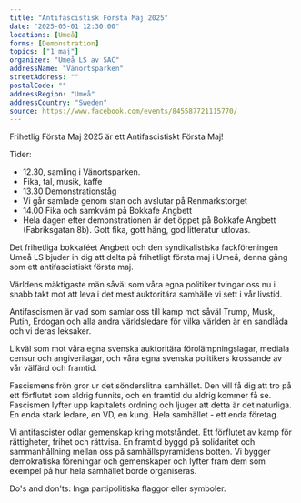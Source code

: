```yaml
---
title: "Antifascistisk Första Maj 2025"
date: "2025-05-01 12:30:00"
locations: [Umeå]
forms: [Demonstration]
topics: ["1 maj"]
organizer: "Umeå LS av SAC"
addressName: "Vänortsparken"
streetAddress: ""
postalCode: ""
addressRegion: "Umeå"
addressCountry: "Sweden"
source: https://www.facebook.com/events/845587721115770/
---
```

Frihetlig Första Maj 2025 är ett Antifascistiskt Första Maj!

Tider: 
- 12.30, samling i Vänortsparken.
- Fika, tal, musik, kaffe
- 13.30 Demonstrationståg
- Vi går samlade genom stan och avslutar på Renmarkstorget
- 14.00 Fika och samkväm på Bokkafe Angbett
- Hela dagen efter demonstrationen är det öppet på Bokkafe Angbett (Fabriksgatan 8b). Gott fika, gott häng, god litteratur utlovas.

Det frihetliga bokkaféet Angbett och den syndikalistiska fackföreningen Umeå LS bjuder in dig att delta på frihetligt första maj i Umeå, denna gång som ett antifascistiskt första maj.

Världens mäktigaste män såväl som våra egna politiker tvingar oss nu i snabb takt mot att leva i det mest auktoritära samhälle vi sett i vår livstid.

Antifascismen är vad som samlar oss till kamp mot såväl Trump, Musk, Putin, Erdogan och alla andra världsledare för vilka världen är en sandlåda och vi deras leksaker.

Likväl som mot våra egna svenska auktoritära förolämpningslagar, mediala censur och angiverilagar, och våra egna svenska politikers krossande av vår välfärd och framtid.

Fascismens frön gror ur det sönderslitna samhället. Den vill få dig att tro på ett förflutet som aldrig funnits, och en framtid du aldrig kommer få se. Fascismen lyfter upp kapitalets ordning och ljuger att detta är det naturliga. En enda stark ledare, en VD, en kung. Hela samhället - ett enda företag.

Vi antifascister odlar gemenskap kring motståndet. Ett förflutet av kamp för rättigheter, frihet och rättvisa. En framtid byggd på solidaritet och sammanhållning mellan oss på samhällspyramidens botten. Vi bygger demokratiska föreningar och gemenskaper och lyfter fram dem som exempel på hur hela samhället borde organiseras.

Do's and don'ts:
Inga partipolitiska flaggor eller symboler. 